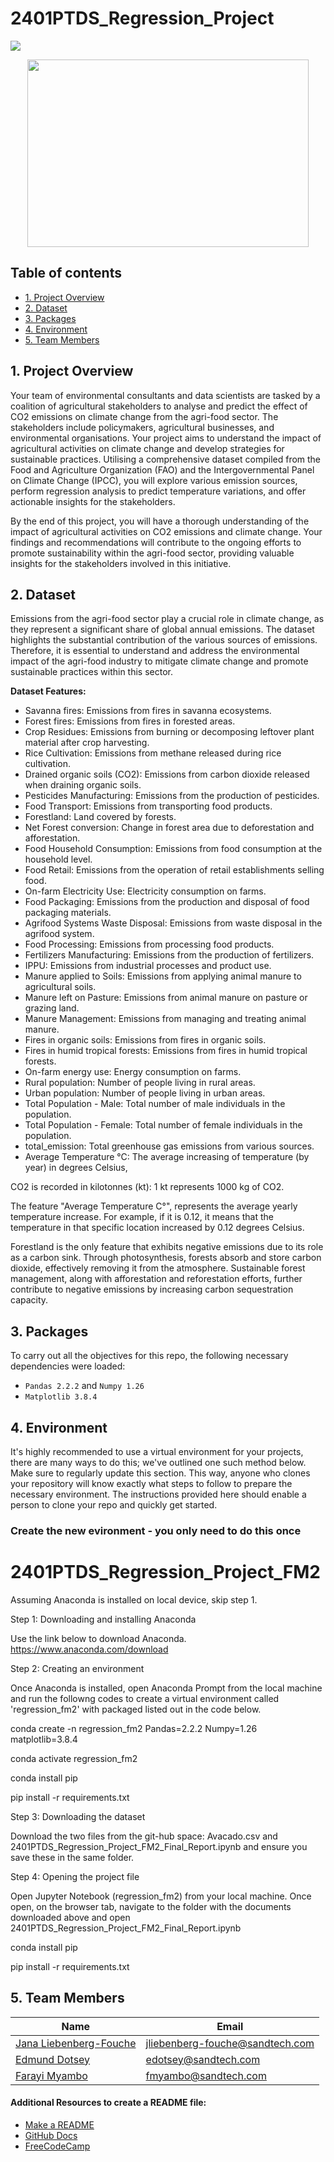 # 2401PTDS_Regression_Project

![](https://img.shields.io/badge/Python-3776AB.svg?style=for-the-badge&logo=Python&logoColor=white)

<div id="main image" align="center">
  <img src="https://github.com/marcmarais/2401FTDS_Regression_Project/blob/main/agri_image.png" width="450" height="300" alt=""/>
</div>

## Table of contents
* [1. Project Overview](#project-description)
* [2. Dataset](#dataset)
* [3. Packages](#packages)
* [4. Environment](#environment)
* [5. Team Members](#team-members)

## 1. Project Overview <a class="anchor" id="project-description"></a>
Your team of environmental consultants and data scientists are tasked by a coalition of agricultural stakeholders to analyse and predict the effect of CO2 emissions on climate change from the agri-food sector. The stakeholders include policymakers, agricultural businesses, and environmental organisations. Your project aims to understand the impact of agricultural activities on climate change and develop strategies for sustainable practices. Utilising a comprehensive dataset compiled from the Food and Agriculture Organization (FAO) and the Intergovernmental Panel on Climate Change (IPCC), you will explore various emission sources, perform regression analysis to predict temperature variations, and offer actionable insights for the stakeholders.

By the end of this project, you will have a thorough understanding of the impact of agricultural activities on CO2 emissions and climate change. Your findings and recommendations will contribute to the ongoing efforts to promote sustainability within the agri-food sector, providing valuable insights for the stakeholders involved in this initiative.

## 2. Dataset <a class="anchor" id="dataset"></a>
Emissions from the agri-food sector play a crucial role in climate change, as they represent a significant share of global annual emissions. The dataset highlights the substantial contribution of the various sources of emissions. Therefore, it is essential to understand and address the environmental impact of the agri-food industry to mitigate climate change and promote sustainable practices within this sector.

**Dataset Features:**
- Savanna fires: Emissions from fires in savanna ecosystems.
- Forest fires: Emissions from fires in forested areas.
- Crop Residues: Emissions from burning or decomposing leftover plant material after crop harvesting.
- Rice Cultivation: Emissions from methane released during rice cultivation.
- Drained organic soils (CO2): Emissions from carbon dioxide released when draining organic soils.
- Pesticides Manufacturing: Emissions from the production of pesticides.
- Food Transport: Emissions from transporting food products.
- Forestland: Land covered by forests.
- Net Forest conversion: Change in forest area due to deforestation and afforestation.
- Food Household Consumption: Emissions from food consumption at the household level.
- Food Retail: Emissions from the operation of retail establishments selling food.
- On-farm Electricity Use: Electricity consumption on farms.
- Food Packaging: Emissions from the production and disposal of food packaging materials.
- Agrifood Systems Waste Disposal: Emissions from waste disposal in the agrifood system.
- Food Processing: Emissions from processing food products.
- Fertilizers Manufacturing: Emissions from the production of fertilizers.
- IPPU: Emissions from industrial processes and product use.
- Manure applied to Soils: Emissions from applying animal manure to agricultural soils.
- Manure left on Pasture: Emissions from animal manure on pasture or grazing land.
- Manure Management: Emissions from managing and treating animal manure.
- Fires in organic soils: Emissions from fires in organic soils.
- Fires in humid tropical forests: Emissions from fires in humid tropical forests.
- On-farm energy use: Energy consumption on farms.
- Rural population: Number of people living in rural areas.
- Urban population: Number of people living in urban areas.
- Total Population - Male: Total number of male individuals in the population.
- Total Population - Female: Total number of female individuals in the population.
- total_emission: Total greenhouse gas emissions from various sources.
- Average Temperature °C: The average increasing of temperature (by year) in degrees Celsius,
 

CO2 is recorded in kilotonnes (kt): 1 kt represents 1000 kg of CO2.

The feature "Average Temperature C°", represents the average yearly temperature increase. For example, if it is 0.12, it means that the temperature in that specific location increased by 0.12 degrees Celsius.

Forestland is the only feature that exhibits negative emissions due to its role as a carbon sink. Through photosynthesis, forests absorb and store carbon dioxide, effectively removing it from the atmosphere. Sustainable forest management, along with afforestation and reforestation efforts, further contribute to negative emissions by increasing carbon sequestration capacity.

## 3. Packages <a class="anchor" id="packages"></a>

To carry out all the objectives for this repo, the following necessary dependencies were loaded:
+ `Pandas 2.2.2` and `Numpy 1.26`
+ `Matplotlib 3.8.4`
 

## 4. Environment <a class="anchor" id="environment"></a>

It's highly recommended to use a virtual environment for your projects, there are many ways to do this; we've outlined one such method below. Make sure to regularly update this section. This way, anyone who clones your repository will know exactly what steps to follow to prepare the necessary environment. The instructions provided here should enable a person to clone your repo and quickly get started.

### Create the new evironment - you only need to do this once

# 2401PTDS_Regression_Project_FM2

Assuming Anaconda is installed on local device, skip step 1.

Step 1: Downloading and installing Anaconda

Use the link below to download Anaconda. 
https://www.anaconda.com/download

Step 2: Creating an environment

Once Anaconda is installed, open Anaconda Prompt from the local machine and run the followng codes to create a virtual environment called 'regression_fm2' with packaged listed out in the code below.

conda create -n regression_fm2 Pandas=2.2.2 Numpy=1.26 matplotlib=3.8.4

conda activate regression_fm2

conda install pip

pip install -r requirements.txt

Step 3: Downloading the dataset

Download the two files from the git-hub space: Avacado.csv and 2401PTDS_Regression_Project_FM2_Final_Report.ipynb and ensure you save these in the same folder.

Step 4: Opening the project file

Open Jupyter Notebook (regression_fm2) from your local machine. Once open, on the browser tab, navigate to the folder with the documents downloaded above and open 2401PTDS_Regression_Project_FM2_Final_Report.ipynb

conda install pip

pip install -r requirements.txt


## 5. Team Members<a class="anchor" id="team-members"></a>

| Name                                                                                        |  Email              
|---------------------------------------------------------------------------------------------|--------------------             
| [Jana Liebenberg-Fouche](https://github.com/Jana-Liebenberg)                                | jliebenberg-fouche@sandtech.com
| [Edmund Dotsey](https://github.com/Edotsey)                                                 | edotsey@sandtech.com
| [Farayi Myambo](https://github.com/Farayi-Explore)                                          | fmyambo@sandtech.com



#### Additional Resources to create a README file:
- [Make a README](https://www.makeareadme.com/)
- [GitHub Docs](https://docs.github.com/en/repositories/managing-your-repositorys-settings-and-features/customizing-your-repository/about-readmes)
- [FreeCodeCamp](https://www.freecodecamp.org/news/how-to-write-a-good-readme-file/)
